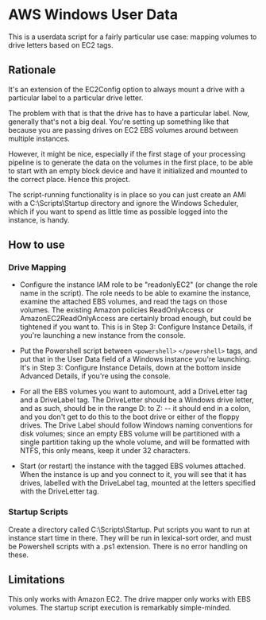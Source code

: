 # AWS Windows User Data

This is a userdata script for a fairly particular use case: mapping
volumes to drive letters based on EC2 tags.

## Rationale

It's an extension of the EC2Config option to always mount a drive with a
particular label to a particular drive letter.

The problem with that is that the drive has to have a particular label.
Now, generally that's not a big deal.  You're setting up something like
that because you are passing drives on EC2 EBS volumes around between
multiple instances.

However, it might be nice, especially if the first stage of your
processing pipeline is to generate the data on the volumes in the first
place, to be able to start with an empty block device and have it
initialized and mounted to the correct place.  Hence this project.

The script-running functionality is in place so you can just create an
AMI with a C:\Scripts\Startup directory and ignore the Windows
Scheduler, which if you want to spend as little time as possible logged
into the instance, is handy.

## How to use

### Drive Mapping

* Configure the instance IAM role to be "readonlyEC2" (or change the
  role name in the script).  The role needs to be able to examine the
  instance, examine the attached EBS volumes, and read the tags on those
  volumes.  The existing Amazon policies ReadOnlyAccess or
  AmazonEC2ReadOnlyAccess are certainly broad enough, but could be
  tightened if you want to.  This is in Step 3: Configure Instance
  Details, if you're launching a new instance from the console.

* Put the Powershell script between `<powershell>` `</powershell>` tags,
  and put that in the User Data field of a Windows instance you're
  launching.  It's in Step 3: Configure Instance Details, down at the
  bottom inside Advanced Details, if you're using the console.

* For all the EBS volumes you want to automount, add a DriveLetter tag
  and a DriveLabel tag.  The DriveLetter should be a Windows drive
  letter, and as such, should be in the range D: to Z: -- it should end
  in a colon, and you don't get to do this to the boot drive or either
  of the floppy drives.  The Drive Label should follow Windows naming
  conventions for disk volumes; since an empty EBS volume will be
  partitioned with a single partition taking up the whole volume, and
  will be formatted with NTFS, this only means, keep it under 32
  characters.

* Start (or restart) the instance with the tagged EBS volumes attached.
  When the instance is up and you connect to it, you will see that it
  has drives, labelled with the DriveLabel tag, mounted at the letters
  specified with the DriveLetter tag.

### Startup Scripts

Create a directory called C:\Scripts\Startup.  Put scripts you want to
run at instance start time in there.  They will be run in lexical-sort
order, and must be Powershell scripts with a .ps1 extension.  There is
no error handling on these.

## Limitations

This only works with Amazon EC2.  The drive mapper only works with EBS
volumes.  The startup script execution is remarkably simple-minded.
